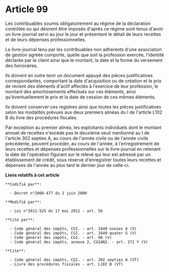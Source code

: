 # Article 99

Les contribuables soumis obligatoirement au régime de la déclaration contrôlée ou qui désirent être imposés d'après ce régime
sont tenus d'avoir un livre-journal servi au jour le jour et présentant le détail de leurs recettes et de leurs dépenses
professionnelles. 

Le livre-journal tenu par les contribuables non adhérents d'une association de gestion agréée comporte, quelle que soit la
profession exercée, l'identité déclarée par le client ainsi que le montant, la date et la forme du versement des honoraires. 

Ils doivent en outre tenir un document appuyé des pièces justificatives correspondantes, comportant la date d'acquisition ou
de création et le prix de revient des éléments d'actif affectés à l'exercice de leur profession, le montant des
amortissements effectués sur ces éléments, ainsi qu'éventuellement le prix et la date de cession de ces mêmes éléments. 

Ils doivent conserver ces registres ainsi que toutes les pièces justificatives selon les modalités prévues aux deux premiers
alinéas du I de l'article L102 B du livre des procédures fiscales. 

Par exception au premier alinéa, les exploitants individuels dont le montant annuel de recettes n'excède pas le deuxième
seuil mentionné au I de l'article 302 septies A, au cours de l'année civile ou de l'année civile précédente, peuvent
procéder, au cours de l'année, à l'enregistrement de leurs recettes et dépenses professionnelles sur le livre-journal en
retenant la date de l'opération figurant sur le relevé qui leur est adressé par un établissement de crédit, sous réserve
d'enregistrer toutes leurs recettes et dépenses de l'année au plus tard le dernier jour de celle-ci.

**Liens relatifs à cet article**

	**Codifié par**:

	  - Décret n°2000-477 du 2 juin 2000

	**Modifié par**:

	  - Loi n°2011-525 du 17 mai 2011 - art. 56

	**Cité par**:

	  - Code général des impôts, CGI. - art. 1649 nonies A (V)
	  - Code général des impôts, CGI. - art. 1649 quater G (V)
	  - Code général des impôts, CGI. - art. 98 (V)
	  - Code général des impôts, annexe 2, CGIAN2. - art. 371 Y (V)

	**Cite**:

	  - Code général des impôts, CGI. - art. 302 septies A (VT)
	  - Livre des procédures fiscales - art. L102 B (VT)

